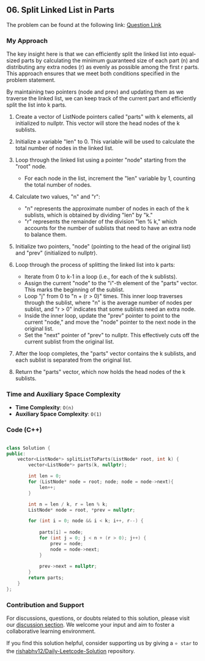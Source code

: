 ## 06. Split Linked List in Parts

The problem can be found at the following link: [Question Link](https://leetcode.com/problems/split-linked-list-in-parts/)


### My Approach

The key insight here is that we can efficiently split the linked list into equal-sized parts by calculating the minimum guaranteed size of each part (n) and distributing any extra nodes (r) as evenly as possible among the first r parts. This approach ensures that we meet both conditions specified in the problem statement.

By maintaining two pointers (node and prev) and updating them as we traverse the linked list, we can keep track of the current part and efficiently split the list into k parts.


1. Create a vector of ListNode pointers called "parts" with k elements, all initialized to nullptr. This vector will store the head nodes of the k sublists.

2. Initialize a variable "len" to 0. This variable will be used to calculate the total number of nodes in the linked list.

3. Loop through the linked list using a pointer "node" starting from the "root" node.
   - For each node in the list, increment the "len" variable by 1, counting the total number of nodes.

4. Calculate two values, "n" and "r":
   - "n" represents the approximate number of nodes in each of the k sublists, which is obtained by dividing "len" by "k."
   - "r" represents the remainder of the division "len % k," which accounts for the number of sublists that need to have an extra node to balance them.

5. Initialize two pointers, "node" (pointing to the head of the original list) and "prev" (initialized to nullptr).

6. Loop through the process of splitting the linked list into k parts:
   - Iterate from 0 to k-1 in a loop (i.e., for each of the k sublists).
   - Assign the current "node" to the "i"-th element of the "parts" vector. This marks the beginning of the sublist.
   - Loop "j" from 0 to "n + (r > 0)" times. This inner loop traverses through the sublist, where "n" is the average number of nodes per sublist, and "r > 0" indicates that some sublists need an extra node.
   - Inside the inner loop, update the "prev" pointer to point to the current "node," and move the "node" pointer to the next node in the original list.
   - Set the "next" pointer of "prev" to nullptr. This effectively cuts off the current sublist from the original list.

7. After the loop completes, the "parts" vector contains the k sublists, and each sublist is separated from the original list.

8. Return the "parts" vector, which now holds the head nodes of the k sublists.


### Time and Auxiliary Space Complexity

- **Time Complexity**: `O(n)` 
- **Auxiliary Space Complexity**: `O(1)`


### Code (C++)

```cpp

class Solution {
public:
    vector<ListNode*> splitListToParts(ListNode* root, int k) {
        vector<ListNode*> parts(k, nullptr);

        int len = 0;
        for (ListNode* node = root; node; node = node->next){
            len++;
        }

        int n = len / k, r = len % k;
        ListNode* node = root, *prev = nullptr;

        for (int i = 0; node && i < k; i++, r--) {
            
            parts[i] = node;
            for (int j = 0; j < n + (r > 0); j++) {
                prev = node;
                node = node->next;
            }
            
            prev->next = nullptr;
        }
        return parts;
    }
};

```

### Contribution and Support

For discussions, questions, or doubts related to this solution, please visit our [discussion section](https://leetcode.com/discuss/general-discussion). We welcome your input and aim to foster a collaborative learning environment.

If you find this solution helpful, consider supporting us by giving a `⭐ star` to the [rishabhv12/Daily-Leetcode-Solution](https://github.com/rishabhv12/Daily-Leetcode-Solution) repository.